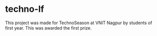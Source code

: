 # techno-lf
This project was made for TechnoSeason at VNIT Nagpur by students of first year. This was awarded the first prize.
